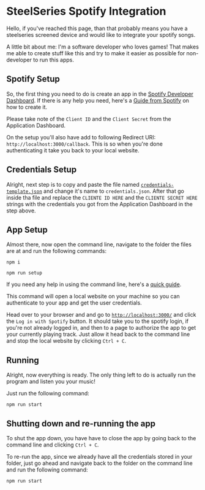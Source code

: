 # SteelSeries Spotify Integration
Hello, if you've reached this page, than that probably means you have a steelseries screened device and would like to integrate your spotify songs.

A little bit about me: I'm a software developer who loves games! That makes me able to create stuff like this and try to make it easier as possible for non-developer to run this apps.

## Spotify Setup

So, the first thing you need to do is create an app in the [Spotify Developer Dashboard](https://developer.spotify.com/dashboard/applications). If there is any help you need, here's a [Guide from Spotify](https://developer.spotify.com/documentation/general/guides/authorization/app-settings/) on how to create it.

Please take note of the `Client ID` and the `Client Secret` from the Application Dashboard.

On the setup you'll also have add to following Redirect URI: `http://localhost:3000/callback`. This is so when you're done authenticating it take you back to your local website.

## Credentials Setup

Alright, next step is to copy and paste the file named [`credentials-template.json`](https://github.com/IgnacioPinedo/SteelSeries-Spotify-Integration/blob/main/credentials-template.json) and change it's name to `credentials.json`. After that go inside tha file and replace the `CLIENTE ID HERE` and the `CLIENTE SECRET HERE` strings with the credentials you got from the Application Dashboard in the step above.

## App Setup

Almost there, now open the command line, navigate to the folder the files are at and run the following commands:

```
npm i
```

```
npm run setup
```

If you need any help in using the command line, here's a [quick guide](https://towardsdatascience.com/a-quick-guide-to-using-command-line-terminal-96815b97b955).

This command will open a local website on your machine so you can authenticate to your app and get the user credentials.

Head over to your browser and and go to [`http://localhost:3000/`](http://localhost:3000/) and click the `Log in with Spotify` button. It should take you to the spotify login, if you're not already logged in, and then to a page to authorize the app to get your currently playing track. Just allow it head back to the command line and stop the local website by clicking `Ctrl + C`.

## Running

Alright, now everything is ready. The only thing left to do is actually run the program and listen you your music!

Just run the following command:

```
npm run start
```

## Shutting down and re-running the app

To shut the app down, you have have to close the app by going back to the command line and clicking `Ctrl + C`.

To re-run the app, since we already have all the credentials stored in your folder, just go ahead and navigate back to the folder on the command line and run the following command:

```
npm run start
```